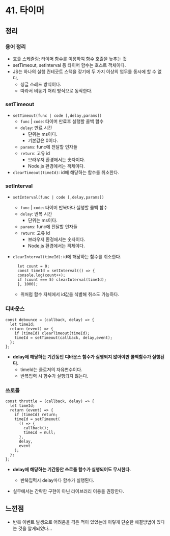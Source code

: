 # 41. 타이머

## 정리

### 용어 정리

- 호출 스케줄링: 타이머 함수를 이용하여 함수 호출을 늦추는 것
- setTimeout, setInterval 등 타이머 함수는 호스트 객체이다.
- JS는 하나의 실행 컨테긋트 스택을 갖기에 두 가지 이상의 업무를 동시에 할 수 없다.
  - 싱글 스레드 방식이다.
  - 따라서 비동기 처리 방식으로 동작한다.

### setTimeout

- `setTimeout(func | code [,delay,params])`
  - `func` | `code`: 타이머 만료후 실행할 콜백 함수
  - `delay`: 만료 시간
    - 단위는 ms이다.
    - 기본값은 0이다.
  - `params`: func에 전달할 인자들
  - `return`: 고유 id
    - 브라우저 환경에서는 숫자이다.
    - Node.js 환경에서는 객체이다.
- `clearTimeout(timeId)`: id에 해당하는 함수를 취소한다.

### setInterval

- `setInterval(func | code [,delay,params])`
  - `func` | `code`: 타이머 반복마다 실행할 콜백 함수
  - `delay`: 반복 시간
    - 단위는 ms이다.
  - `params`: func에 전달할 인자들
  - `return`: 고유 id
    - 브라우저 환경에서는 숫자이다.
    - Node.js 환경에서는 객체이다.
- `clearInterval(timeId)`: id에 해당하는 함수를 취소한다.

        let count = 0;
        const timeId = setInterval(() => {
        console.log(count++);
        if (count === 5) clearInterval(timeId);
        }, 1000);

  - 위처럼 함수 자체에서 id값을 식별해 취소도 가능하다.

### 디바운스

    const debounce = (callback, delay) => {
      let timeId;
      return (event) => {
        if (timeId) clearTimeout(timeId);
        timeId = setTimeout(callback, delay,event);
      };
    };

- **delay에 해당하는 기간동안 디바운스 함수가 실행되지 않아야만 콜백함수가 실행된다.**
  - timeId는 클로저의 자유변수이다.
  - 반복입력 시 함수가 실행되지 않는다.

### 쓰로틀

    const throttle = (callback, delay) => {
      let timeId;
      return (event) => {
        if (timeId) return;
        timeId = setTimeout(
          () => {
            callback();
            timeId = null;
          },
          delay,
          event
        );
      };
    };

- **delay에 해당하는 기간동안 쓰로틀 함수가 실행되어도 무시한다.**

  - 반복입력시 delay마다 함수가 실행된다.

- 실무에서는 간략한 구현이 아닌 라이브러리 이용을 권장한다.

## 느낀점

- 반복 이벤트 발생으로 어려움을 겪은 적이 있었는데 이렇게 단순한 해결방법이 있다는 것을 알게되었다...
